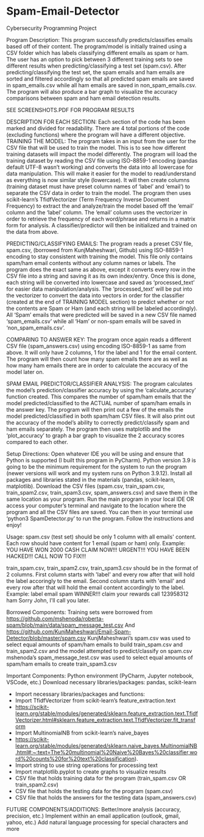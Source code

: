 # Spam-Email-Detector
Cybersecurity Programming Project

Program Description: This program successfully predicts/classifies emails based off of their content.
The program/model is initially trained using a CSV folder which has labels classifying different
emails as spam or ham. The user has an option to pick between 3 different training sets to see different
results when predicting/classifying a test set (spam.csv). After predicting/classifying the test set,
the spam emails and ham emails are sorted and filtered accordingly so that all predicted spam emails are
saved in spam_emails.csv while all ham emails are saved in non_spam_emails.csv. The program will also
produce a bar graph to visualize the accuracy comparisons between spam and ham email detection results.

SEE SCREENSHOTS.PDF FOR PROGRAM RESULTS

DESCRIPTION FOR EACH SECTION:
Each section of the code has been marked and divided for readability. There are 4 total portions of the code (excluding functions)
where the program will have a different objective. 
TRAINING THE MODEL: The program takes in an input from the user for the 
CSV file that will be used to train the model. This is to see how different training datasets will impact the model differently. 
The program will load the training dataset by reading the CSV file using ISO-8859-1 encoding (pandas default UTF-8 wasn’t working) 
and converts the data into all lowercase for data manipulation. This will make it easier for the model to read/understand as everything 
is now similar style (lowercase). It will then create columns (training dataset must have preset column names of ‘label’ and ‘email’) 
to separate the CSV data in order to train the model. The program then uses scikit-learn’s 
TfidfVectorizer (Term Frequency Inverse Document Frequency) to extract the and analyze/train the model based off the ‘email’ column 
and the ‘label’ column. The ‘email’ column uses the vectorizer in order to retrieve the frequency of each word/phrase and 
returns in a matrix form for analysis. A classifier/predictor will then be initialized and trained on the data from above.

PREDICTING/CLASSIFYING EMAILS: The program reads a preset CSV file, spam.csv, (borrowed from KunjMaheshwari, Github) using ISO-8859-1 encoding 
to stay consistent with training the model. This file only contains spam/ham email contents without any column names or labels. 
The program does the exact same as above, except it converts every row in the CSV file into a string and saving it as its own index/entry. 
Once this is done, each string will be converted into lowercase and saved as ‘processed_text’ for easier data manipulation/analysis. 
The ‘processed_text’ will be put into the vectorizer to convert the data into vectors in order for the classifier (created at the end of TRAINING MODEL section) 
to predict whether or not the contents are Spam or Ham (and each string will be labeled accordingly). All ‘Spam’ emails that were predicted 
will be saved in a new CSV file named ‘spam_emails.csv’ while all ‘Ham’ or non-spam emails will be saved in ‘non_spam_emails.csv’. 

COMPARING TO ANSWER KEY: The program once again reads a different CSV file (spam_answers.csv) using encoding ISO-8859-1 as same from above. 
It will only have 2 columns, 1 for the label and 1 for the email content. The program will then count how many spam emails there are as well 
as how many ham emails there are in order to calculate the accuracy of the model later on.

SPAM EMAIL PREDICTOR/CLASSIFIER ANALYSIS: The program calculates the model’s prediction/classifier accuracy by using the ‘calculate_accuracy’ function 
created. This compares the number of spam/ham emails that the model predicted/classified to the ACTUAL number of spam/ham emails in the answer key. 
The program will then print out a few of the emails the model predicted/classified in both spam/ham CSV files. It will also print out the 
accuracy of the model’s ability to correctly predict/classify spam and ham emails separately. 
The program then uses matplotlib and the ‘plot_accuracy’ to graph a bar graph to visualize the 2 accuracy scores compared to each other. 


Setup Directions:
Open whatever IDE you will be using and ensure that Python is supported (I built this program in PyCharm).
Python version 3.9 is going to be the minimum requirement for the system to run the 
program (newer versions will work and my system runs on Python 3.9.12). 
Install all packages and libraries stated in the materials (pandas, scikit-learn, matplotlib). 
Download the CSV files (spam.csv, train_spam.csv, train_spam2.csv, train_spam3.csv, spam_answers.csv) 
and save them in the same location as your program. 
Run the main program in your local IDE OR access your computer’s terminal and navigate to 
the location where the program and all the CSV files are saved. 
You can then in your terminal use ‘python3 SpamDetector.py’ to run the program. 
Follow the instructions and enjoy!

Usage:
spam.csv (test set) should be only 1 column with all emails' content. 
Each row should have content for 1 email (spam or ham) only.
Example: 
YOU HAVE WON 2000 CASH CLAIM NOW!!!
URGENT!!! YOU HAVE BEEN HACKED!!! CALL NOW TO FIX!!!

train_spam.csv, train_spam2.csv, train_spam3.csv should be in the format of 2 columns.
First column starts with 'label' and every row after that will hold the label accoringly to the email.
Second column starts with 'email' and every row after that will hold the email content accordingly to the label.
Example:
label	email
spam	WINNER!!! claim your rewards call 123958312
ham		Sorry John, I'll call you later.

Borrowed Components: 
Training sets were borrowed from 
https://github.com/mshenoda/roberta-spam/blob/main/data/spam_message_test.csv
And
https://github.com/KunjMaheshwari/Email-Spam-Detector/blob/master/spam.csv
KunjMaheshwari’s spam.csv was used to select equal amounts of spam/ham emails to 
build train_spam.csv and train_spam2.csv and the model attempted to predict/classify on spam.csv
mshenoda’s spam_message_test.csv was used to select equal amounts of spam/ham emails to create train_spam3.csv

Important Components:
Python environment (PyCharm, Jupyter notebook, VSCode, etc.)
Download necessary libraries/packages: pandas, scikit-learn
* Import necessary libraries/packages and functions: 
* Import TfidfVectorizer from scikit-learn’s feature_extraction.text
* https://scikit-learn.org/stable/modules/generated/sklearn.feature_extraction.text.TfidfVectorizer.html#sklearn.feature_extraction.text.TfidfVectorizer.fit_transform
* Import MultinomialNB from scikit-learn’s naive_bayes 
* https://scikit-learn.org/stable/modules/generated/sklearn.naive_bayes.MultinomialNB.html#:~:text=The%20multinomial%20Naive%20Bayes%20classifier,word%20counts%20for%20text%20classification).
* Import string to use string operations for processing text
* Import matplotlib.pyplot to create graphs to visualize results
* CSV file that holds training data for the program (train_spam.csv OR train_spam2.csv)
* CSV file that holds the testing data for the program (spam.csv)
* CSV file that holds the answers for the testing data (spam_answers.csv)

FUTURE COMPONENTS/ADDITIONS:
Better/more analysis (accuracy, precision, etc.)
Implement within an email application (outlook, gmail, yahoo, etc.)
Add natural language processing for special characters and more
